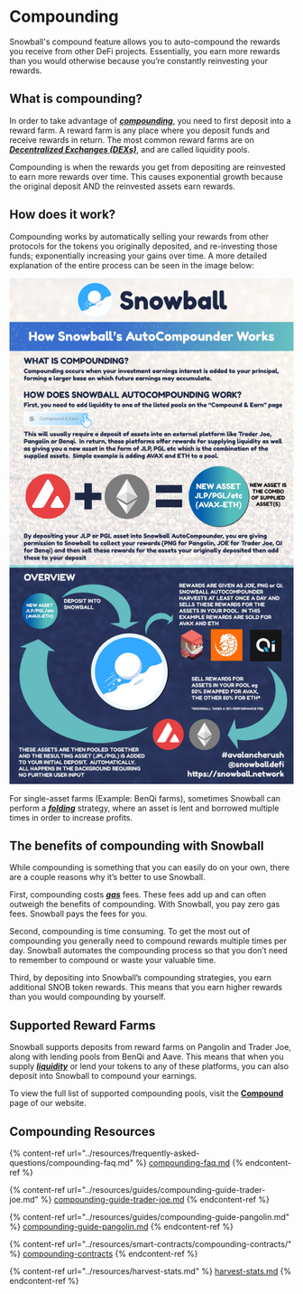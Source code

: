 # Compounding

Snowball's compound feature allows you to auto-compound the rewards you receive from other DeFi projects. Essentially, you earn more rewards than you would otherwise because you’re constantly reinvesting your rewards. 

## **What is compounding?**

In order to take advantage of [_**compounding**_](https://snowballs.gitbook.io/snowball-docs/resources/defi-glossary#compounding), you need to first deposit into a reward farm. A reward farm is any place where you deposit funds and receive rewards in return. The most common reward farms are on [_**Decentralized Exchanges (DEXs)**_](https://snowballs.gitbook.io/snowball-docs/resources/defi-glossary#decentralized-exchange-dex), and are called liquidity pools.

Compounding is when the rewards you get from depositing are reinvested to earn more rewards over time. This causes exponential growth because the original deposit AND the reinvested assets earn rewards. 

## How does it work?

Compounding works by automatically selling your rewards from other protocols for the tokens you originally deposited, and re-investing those funds; exponentially increasing your gains over time. A more detailed explanation of the entire process can be seen in the image below:

![Image by @mintle#4419](../.gitbook/assets/CompounderGuide.jpg)

For single-asset farms (Example: BenQi farms), sometimes Snowball can perform a [_**folding**_](https://snowballs.gitbook.io/snowball-docs/resources/defi-glossary#folding) strategy, where an asset is lent and borrowed multiple times in order to increase profits.

## **The benefits of compounding with Snowball**

While compounding is something that you can easily do on your own, there are a couple reasons why it’s better to use Snowball. 

First, compounding costs [_**gas**_](https://snowballs.gitbook.io/snowball-docs/resources/defi-glossary#gas) fees. These fees add up and can often outweigh the benefits of compounding. With Snowball, you pay zero gas fees. Snowball pays the fees for you.

Second, compounding is time consuming. To get the most out of compounding you generally need to compound rewards multiple times per day. Snowball automates the compounding process so that you don’t need to remember to compound or waste your valuable time. 

Third, by depositing into Snowball’s compounding strategies, you earn additional SNOB token rewards. This means that you earn higher rewards than you would compounding by yourself. 

## **Supported Reward Farms**

Snowball supports deposits from reward farms on Pangolin and Trader Joe, along with lending pools from BenQi and Aave. This means that when you supply [_**liquidity**_](https://snowballs.gitbook.io/snowball-docs/resources/defi-glossary#liquidity) or lend your tokens to any of these platforms, you can also deposit into Snowball to compound your earnings.

To view the full list of supported compounding pools, visit the [**Compound**](https://app.snowball.network/compound-and-earn) page of our website.

## **Compounding Resources**

{% content-ref url="../resources/frequently-asked-questions/compounding-faq.md" %}
[compounding-faq.md](../resources/frequently-asked-questions/compounding-faq.md)
{% endcontent-ref %}

{% content-ref url="../resources/guides/compounding-guide-trader-joe.md" %}
[compounding-guide-trader-joe.md](../resources/guides/compounding-guide-trader-joe.md)
{% endcontent-ref %}

{% content-ref url="../resources/guides/compounding-guide-pangolin.md" %}
[compounding-guide-pangolin.md](../resources/guides/compounding-guide-pangolin.md)
{% endcontent-ref %}

{% content-ref url="../resources/smart-contracts/compounding-contracts/" %}
[compounding-contracts](../resources/smart-contracts/compounding-contracts/)
{% endcontent-ref %}

{% content-ref url="../resources/harvest-stats.md" %}
[harvest-stats.md](../resources/harvest-stats.md)
{% endcontent-ref %}
